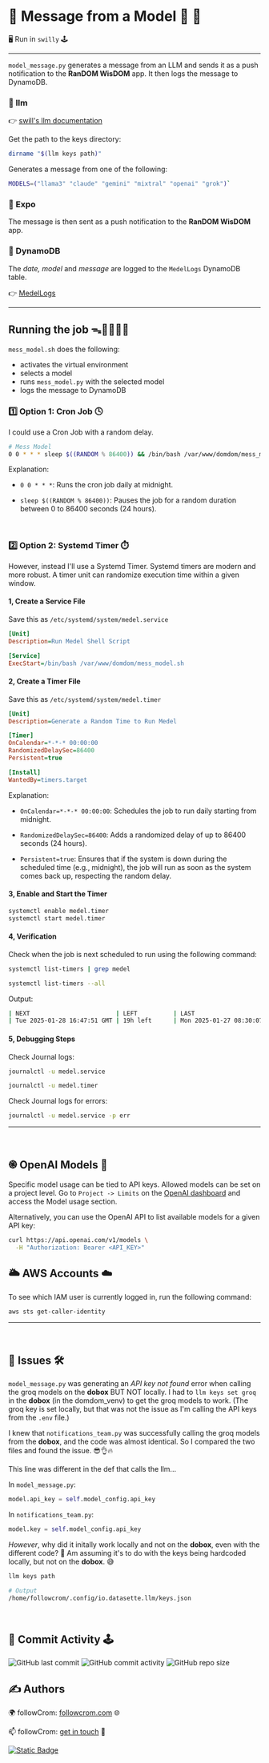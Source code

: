 # 💌 Message from a Model 💋 📨

🖥️ Run in `swilly` 🕹️

---

`model_message.py` generates a message from an LLM and sends it as a push notification to the **RanDOM WisDOM** app. It then logs the message to DynamoDB.

### 🤖 llm

👉 [swill's llm documentation](https://llm.datasette.io/en/stable/usage.html)

Get the path to the keys directory:

```bash
dirname "$(llm keys path)"
```

Generates a message from one of the following:

```bash
MODELS=("llama3" "claude" "gemini" "mixtral" "openai" "grok")`
```

### 📲 Expo

The message is then sent as a push notification to the **RanDOM WisDOM** app.

### 📝 DynamoDB

The _date, model_ and _message_ are logged to the `MedelLogs` DynamoDB table.

👉 [MedelLogs](https://eu-west-2.console.aws.amazon.com/dynamodbv2/home?region=eu-west-2#table?name=MedelLogs)

---

## Running the job ᯓ🏃🏻‍♀️‍➡️

`mess_model.sh` does the following:

- activates the virtual environment
- selects a model
- runs `mess_model.py` with the selected model
- logs the message to DynamoDB

### 1️⃣ Option 1: Cron Job 🕓

I could use a Cron Job with a random delay.

```bash
# Mess Model
0 0 * * * sleep $((RANDOM % 86400)) && /bin/bash /var/www/domdom/mess_model.sh
```

Explanation:

- `0 0 * * *`: Runs the cron job daily at midnight.

- `sleep $((RANDOM % 86400))`: Pauses the job for a random duration between 0 to 86400 seconds (24 hours).

<br>

### 2️⃣ Option 2: Systemd Timer ⏱️

However, instead I'll use a Systemd Timer. Systemd timers are modern and more robust. A timer unit can randomize execution time within a given window.

#### 1, Create a Service File

Save this as `/etc/systemd/system/medel.service`

```ini
[Unit]
Description=Run Medel Shell Script

[Service]
ExecStart=/bin/bash /var/www/domdom/mess_model.sh
```

#### 2, Create a Timer File

Save this as `/etc/systemd/system/medel.timer`

```ini
[Unit]
Description=Generate a Random Time to Run Medel

[Timer]
OnCalendar=*-*-* 00:00:00
RandomizedDelaySec=86400
Persistent=true

[Install]
WantedBy=timers.target
```

Explanation:

- `OnCalendar=*-*-* 00:00:00`: Schedules the job to run daily starting from midnight.

- `RandomizedDelaySec=86400`: Adds a randomized delay of up to 86400 seconds (24 hours).

- `Persistent=true`: Ensures that if the system is down during the scheduled time (e.g., midnight), the job will run as soon as the system comes back up, respecting the random delay.


#### 3, Enable and Start the Timer

```bash
systemctl enable medel.timer
systemctl start medel.timer
```

#### 4, Verification

Check when the job is next scheduled to run using the following command:

```bash
systemctl list-timers | grep medel

systemctl list-timers --all
```

Output:
```bash
| NEXT                        | LEFT          | LAST                        | PASSED         | UNIT          | ACTIVATES |
| Tue 2025-01-28 16:47:51 GMT | 19h left      | Mon 2025-01-27 08:30:07 GMT | 12h ago        | medel.timer   | medel.service |
```

#### 5, Debugging Steps

Check Journal logs:

```bash
journalctl -u medel.service

journalctl -u medel.timer
```

Check Journal logs for errors:

```bash
journalctl -u medel.service -p err
```
---

<br>

## ֎ OpenAI Models 🧿
 
Specific model usage can be tied to API keys. Allowed models can be set on a project level. Go to `Project -> Limits` on the [OpenAI dashboard](https://platform.openai.com/settings/proj_WJ4UVWtOs47BaFcQUjpLuk82) and access the Model usage section.

Alternatively, you can use the OpenAI API to list available models for a given API key:

```bash
curl https://api.openai.com/v1/models \
  -H "Authorization: Bearer <API_KEY>"
```

## 🌥️ AWS Accounts ☁️

To see which IAM user is currently logged in, run the following command:

```bash
aws sts get-caller-identity
```

---

<br>

## 🤔 Issues 🛠️

`model_message.py` was generating an _API key not found_ error when calling the groq models on the **dobox** BUT NOT locally. I had to `llm keys set groq` in the **dobox** (in the domdom_venv) to get the groq models to work. (The groq key is set locally, but that was not the issue as I'm calling the API keys from the `.env` file.)

I knew that `notifications_team.py` was successfully calling the groq models from the **dobox**, and the code was almost identical. So I compared the two files and found the issue. 😎👌🔥

This line was different in the def that calls the llm...

In `model_message.py`:

```python
model.api_key = self.model_config.api_key
```

In `notifications_team.py`: 

```python
model.key = self.model_config.api_key
```

_However_, why did it initally work locally and not on the **dobox**, even with the different code? 🤔 Am assuming it's to do with the keys being hardcoded locally, but not on the **dobox**. 😅

```bash
llm keys path

# Output
/home/followcrom/.config/io.datasette.llm/keys.json
```

<br>

## 📅 Commit Activity 🕹️

![GitHub last commit](https://img.shields.io/github/last-commit/followcrom/medel)
![GitHub commit activity](https://img.shields.io/github/commit-activity/m/followcrom/medel)
![GitHub repo size](https://img.shields.io/github/repo-size/followcrom/medel)

## ✍ Authors 

🌍 followCrom: [followcrom.com](https://followcrom.com/index.html) 🌐

📫 followCrom: [get in touch](https://followcrom.com/contact/contact.php) 👋

[![Static Badge](https://img.shields.io/badge/followcrom-online-blue)](http://followcrom.com)